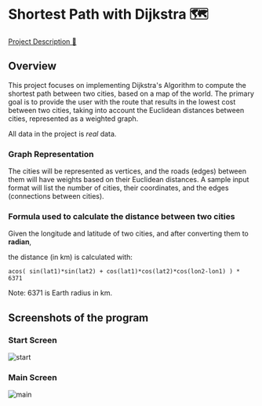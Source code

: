 # Shortest Path with Dijkstra 🗺️

[Project Description 🧾](https://github.com/Lina-Abureesh4/AlgorithmsProj3/blob/master/Project3_Dijkstra.pdf)

## Overview
This project focuses on implementing Dijkstra's Algorithm to compute the shortest path between two cities, based on a map of the world. The primary goal is to provide the user with the route that results in the lowest cost between two cities, taking into account the Euclidean distances between cities, represented as a weighted graph.

All data in the project is *real* data.

### Graph Representation 
The cities will be represented as vertices, and the roads (edges) between them will have weights based on their Euclidean distances. A sample input format will list the number of cities, their coordinates, and the edges (connections between cities).

### Formula used to calculate the distance between two cities
Given the longitude and latitude of two cities, and after converting them to **radian**,

the distance (in km) is calculated with:
```
acos( sin(lat1)*sin(lat2) + cos(lat1)*cos(lat2)*cos(lon2-lon1) ) * 6371
```
Note: 6371 is Earth radius in km.
  
## Screenshots of the program

### Start Screen
![start](https://github.com/user-attachments/assets/f30da609-078c-4b17-be80-ddce4e69974e)

### Main Screen
![main](https://github.com/user-attachments/assets/8cef8e3b-9071-4af8-9ae1-2bcdcde6de01)
